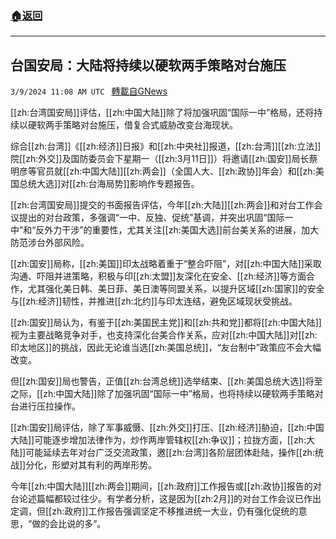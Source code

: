 ###  [:house:返回](README.md)
---


## 台国安局：大陆将持续以硬软两手策略对台施压
`3/9/2024 11:08 AM UTC ` [轉載自GNews](https://gnews.org/articles/2379734)

[[zh:台湾国安局]]评估，[[zh:中国大陆]]除了将加强巩固“国际一中”格局，还将持续以硬软两手策略对台施压，借复合式威胁改变台海现状。

综合[[zh:台湾]]《[[zh:经济]]日报》和[[zh:中央社]]报道，[[zh:台湾]][[zh:立法]]院[[zh:外交]]及国防委员会下星期一（[[zh:3月11日]]）将邀请[[zh:国安]]局长蔡明彦等官员就[[zh:中国大陆]][[zh:两会]]（全国人大、[[zh:政协]]年会）和[[zh:美国总统大选]]对[[zh:台海局势]]影响作专题报告。

[[zh:台湾国安局]]提交的书面报告评估，今年[[zh:大陆]][[zh:两会]]和对台工作会议提出的对台政策，多强调“一中、反独、促统”基调，并突出巩固“国际一中”和“反外力干涉”的重要性，尤其关注[[zh:美国大选]]前台美关系的进展，加大防范涉台外部风险。

[[zh:国安]]局称，[[zh:美国]]印太战略着重于“整合吓阻”，对[[zh:中国大陆]]采取沟通、吓阻并进策略，积极与印[[zh:太盟]]友深化在安全、[[zh:经济]]等方面合作，尤其强化美日韩、美日菲、美日澳等同盟关系，以提升区域[[zh:国家]]的安全与[[zh:经济]]韧性，并推进[[zh:北约]]与印太连结，避免区域现状受挑战。

[[zh:国安]]局认为，有鉴于[[zh:美国民主党]]和[[zh:共和党]]都将[[zh:中国大陆]]视为主要战略竞争对手，也支持深化台美合作关系，应对[[zh:中国大陆]]对[[zh:印太地区]]的挑战，因此无论谁当选[[zh:美国总统]]，“友台制中”政策应不会大幅改变。

但[[zh:国安]]局也警告，正值[[zh:台湾总统]]选举结束、[[zh:美国总统大选]]将至之际，[[zh:中国大陆]]除了加强巩固“国际一中”格局，也将持续以硬软两手策略对台进行压拉操作。

[[zh:国安]]局评估，除了军事威慑、[[zh:外交]]打压、[[zh:经济]]胁迫，[[zh:中国大陆]]可能逐步增加法律作为，炒作两岸管辖权[[zh:争议]]；拉拢方面，[[zh:大陆]]可能延续去年对台广泛交流政策，邀[[zh:台湾]]各阶层团体赴陆，操作[[zh:统战]]分化，形塑对其有利的两岸形势。

今年[[zh:中国大陆]][[zh:两会]]期间，[[zh:政府]]工作报告或[[zh:政协]]报告的对台论述篇幅都较过往少。有学者分析，这是因为[[zh:2月]]的对台工作会议已作出定调，但[[zh:政府]]工作报告强调坚定不移推进统一大业，仍有强化促统的意思，“做的会比说的多”。
